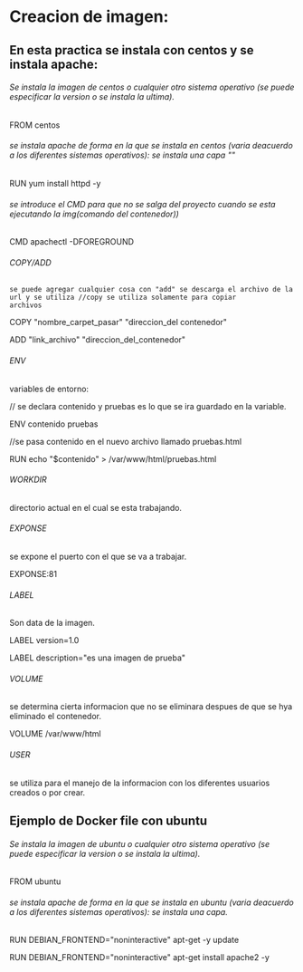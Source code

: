 # Creacion de imagen:

## En esta practica se instala con centos y se instala apache:

###### Se instala la imagen de centos o cualquier otro sistema operativo  (se puede especificar la version o se instala la ultima).

FROM  centos

###### se instala apache de forma en la que se instala en centos (varia deacuerdo a los diferentes sistemas operativos): se instala una capa ""

RUN yum install httpd -y

###### se introduce el CMD para que no se salga del proyecto cuando se esta ejecutando la img(comando del contenedor))

CMD apachectl -DFOREGROUND

###### COPY/ADD

    se puede agregar cualquier cosa con "add" se descarga el archivo de la url y se utiliza //copy se utiliza solamente para copiar 					   archivos

COPY "nombre_carpet_pasar" "direccion_del contenedor"

ADD "link_archivo" "direccion_del_contenedor"

###### ENV

variables de entorno:

// se declara contenido y pruebas es lo que se ira guardado en la variable.

ENV contenido pruebas

//se pasa contenido en el nuevo archivo llamado pruebas.html

RUN echo "$contenido" > /var/www/html/pruebas.html

###### WORKDIR

directorio actual en el cual se esta trabajando.

###### EXPONSE

se expone el puerto con el que se va a trabajar.

EXPONSE:81

###### LABEL

Son data de la imagen.

LABEL version=1.0

LABEL description="es una imagen de prueba"


###### VOLUME

se determina cierta informacion que no se eliminara despues de que se hya eliminado el contenedor.

VOLUME /var/www/html

###### USER

se utiliza para el manejo de la informacion con los diferentes usuarios creados o por crear.

## Ejemplo de Docker file con ubuntu

###### Se instala la imagen de ubuntu o cualquier otro sistema operativo  (se puede especificar la version o se instala la ultima).

FROM ubuntu

###### se instala apache de forma en la que se instala en ubuntu (varia deacuerdo a los diferentes sistemas operativos): se instala una capa.

RUN DEBIAN_FRONTEND="noninteractive" apt-get -y update

RUN DEBIAN_FRONTEND="noninteractive" apt-get install apache2 -y
